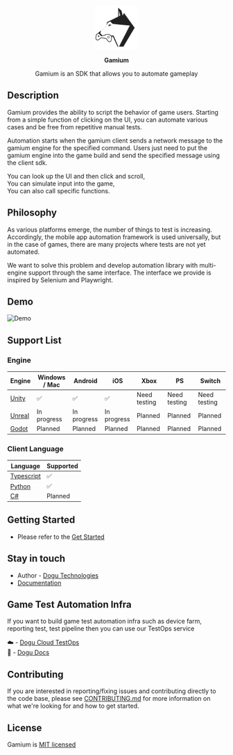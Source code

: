 <p align="center">
<img src=".github/resources/dogu-gamium-logo.png" width="100px" height="100px" title="Gamium_Logo"/>
</p>
<p align="center">
  <b>Gamium</b>
</p>
<p align="center">
Gamium is an SDK that allows you to automate gameplay
</p>

## Description

Gamium provides the ability to script the behavior of game users. Starting from a simple function of clicking on the UI, you can automate various cases and be free from repetitive manual tests.

Automation starts when the gamium client sends a network message to the gamium engine for the specified command.
Users just need to put the gamium engine into the game build and send the specified message using the client sdk.

You can look up the UI and then click and scroll,  
You can simulate input into the game,  
You can also call specific functions.

## Philosophy

As various platforms emerge, the number of things to test is increasing. Accordingly, the mobile app automation framework is used universally, but in the case of games, there are many projects where tests are not yet automated.

We want to solve this problem and develop automation library with multi-engine support through the same interface.
The interface we provide is inspired by Selenium and Playwright.

## Demo

<img src=".github/resources/gamium-dogurpgsample_demo.gif"  title="Demo"/>

## Support List

### Engine

| Engine                             | Windows / Mac | Android     | iOS         | Xbox         | PS           | Switch       |
| ---------------------------------- | ------------- | ----------- | ----------- | ------------ | ------------ | ------------ |
| [Unity](https://unity.com)         | ✅            | ✅          | ✅          | Need testing | Need testing | Need testing |
| [Unreal](https://unrealengine.com) | In progress   | In progress | In progress | Planned      | Planned      | Planned      |
| [Godot](https://godotengine.org/)  | Planned       | Planned     | Planned     | Planned      | Planned      | Planned      |

### Client Language

| Language                                         | Supported |
| ------------------------------------------------ | --------- |
| [Typescript](https://www.typescriptlang.org/)    | ✅        |
| [Python](https://www.python.org/)                | ✅        |
| [C#](https://learn.microsoft.com/dotnet/csharp/) | Planned   |

## Getting Started

- Please refer to the [Get Started](https://gamium.dogutech.io/docs/get-started/introduction)

## Stay in touch

- Author - [Dogu Technologies](https://dogutech.io)
- [Documentation](https://gamium.dogutech.io/docs/get-started/introduction)

## Game Test Automation Infra

If you want to build game test automation infra such as device farm, reporting test, test pipeline then you can use our TestOps service

☁️ - [Dogu Cloud TestOps](https://dogutech.io)  
📖 - [Dogu Docs](https://docs.dogutech.io)

## Contributing

If you are interested in reporting/fixing issues and contributing directly to the code base, please see [CONTRIBUTING.md](CONTRIBUTING.md) for more information on what we're looking for and how to get started.

## License

Gamium is [MIT licensed](LICENSE)
